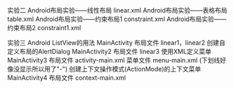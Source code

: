 实验二
Android布局实验——线性布局	linear.xml
Android布局实验——表格布局	table.xml
Android布局实验——约束布局1	constraint.xml
Android布局实验——约束布局2	constraint1.xml

实验三
Android ListView的用法	MainActivity   布局文件 linear1，linear2
创建自定义布局的AlertDialog	MainActivity2	布局文件	linear3
使用XML定义菜单	MainActivity3	布局文件	activity-main.xml	菜单文件	menu-main.xml	(下划线好像没显示所以用了"-")
创建上下文操作模式(ActionMode)的上下文菜单	MainActivity4	布局文件	context-main.xml
